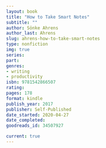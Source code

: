 ```yaml
---
layout: book
title: "How to Take Smart Notes"
subtitle: ""
author: Sönke Ahrens
author_last: Ahrens
slug: ahrens-how-to-take-smart-notes
type: nonfiction
img: true
series: 
part: 
genres:
- writing
- productivity
isbn: 9781542866507
rating: 
pages: 178
format: kindle
publish_year: 2017
publisher: Self-Published
date_started: 2020-04-27
date_completed: 
goodreads_id: 34507927

current: true
---
```

